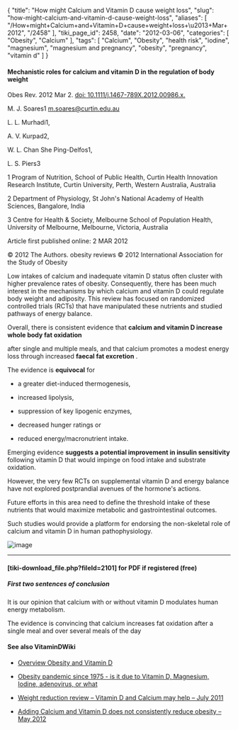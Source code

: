 {
    "title": "How might Calcium and Vitamin D cause weight loss",
    "slug": "how-might-calcium-and-vitamin-d-cause-weight-loss",
    "aliases": [
        "/How+might+Calcium+and+Vitamin+D+cause+weight+loss+\u2013+Mar+2012",
        "/2458"
    ],
    "tiki_page_id": 2458,
    "date": "2012-03-06",
    "categories": [
        "Obesity",
        "Calcium"
    ],
    "tags": [
        "Calcium",
        "Obesity",
        "health risk",
        "iodine",
        "magnesium",
        "magnesium and pregnancy",
        "obesity",
        "pregnancy",
        "vitamin d"
    ]
}


#### Mechanistic roles for calcium and vitamin D in the regulation of body weight

Obes Rev. 2012 Mar 2. [doi: 10.1111/j.1467-789X.2012.00986.x.](https://doi.org/10.1111/j.1467-789X.2012.00986.x.)

M. J. Soares1 m.soares@curtin.edu.au

L. L. Murhadi1,

A. V. Kurpad2,

W. L. Chan She Ping-Delfos1,

L. S. Piers3

1     Program of Nutrition, School of Public Health, Curtin Health Innovation Research Institute, Curtin University, Perth, Western Australia, Australia

2     Department of Physiology, St John's National Academy of Health Sciences, Bangalore, India

3     Centre for Health & Society, Melbourne School of Population Health, University of Melbourne, Melbourne, Victoria, Australia

Article first published online: 2 MAR 2012

© 2012 The Authors. obesity reviews © 2012 International Association for the Study of Obesity

Low intakes of calcium and inadequate vitamin D status often cluster with higher prevalence rates of obesity. Consequently, there has been much interest in the mechanisms by which calcium and vitamin D could regulate body weight and adiposity. This review has focused on randomized controlled trials (RCTs) that have manipulated these nutrients and studied pathways of energy balance. 

Overall, there is consistent evidence that  **calcium and vitamin D increase whole body fat oxidation** 

after single and multiple meals, and that calcium promotes a modest energy loss through increased  **faecal fat excretion** . 

The evidence is  **equivocal**  for 

* a greater diet-induced thermogenesis, 

* increased lipolysis, 

* suppression of key lipogenic enzymes, 

* decreased hunger ratings or 

* reduced energy/macronutrient intake. 

Emerging evidence  **suggests a potential improvement in insulin sensitivity**  following vitamin D that would impinge on food intake and substrate oxidation. 

However, the very few RCTs on supplemental vitamin D and energy balance have not explored postprandial avenues of the hormone's actions. 

Future efforts in this area need to define the threshold intake of these nutrients that would maximize metabolic and gastrointestinal outcomes. 

Such studies would provide a platform for endorsing the non-skeletal role of calcium and vitamin D in human pathophysiology.

<img src="https://d378j1rmrlek7x.cloudfront.net/attachments/jpeg/soares1.jpg" alt="image" style="max-width: 900px;">

---

#### <span>[tiki-download_file.php?fileId=2101]</span> for PDF if registered (free)

##### First two sentences of conclusion

It is our opinion that calcium with or without vitamin D modulates human energy metabolism. 

The evidence is convincing that calcium increases fat oxidation after a single meal and over several meals of the day

#### See also VitaminDWiki

* [Overview Obesity and Vitamin D](/posts/overview-obesity-and-vitamin-d)

* [Obesity pandemic since 1975 - is it due to Vitamin D, Magnesium, Iodine, adenovirus, or what](/posts/obesity-pandemic-since-1975-is-it-due-to-vitamin-d-magnesium-iodine-adenovirus-or-what)

* [Weight reduction review – Vitamin D and Calcium may help – July 2011](/posts/weight-reduction-review-vitamin-d-and-calcium-may-help)

* [Adding Calcium and Vitamin D does not consistently reduce obesity – May 2012](/posts/adding-calcium-and-vitamin-d-does-not-consistently-reduce-obesity)